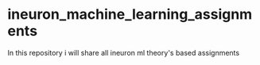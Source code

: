 # ineuron_machine_learning_assignments
In this repository i will share all ineuron ml theory's based assignments
